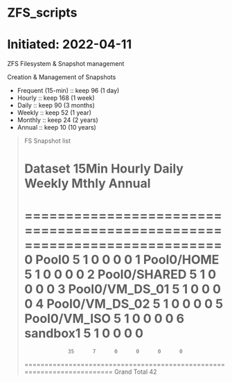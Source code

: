 # ZFS_scripts
# Initiated: 2022-04-11

ZFS Filesystem & Snapshot management

Creation & Management of Snapshots
 -  Frequent (15-min) :: keep  96 (1 day)
 -  Hourly            :: keep 168 (1 week)
 -  Daily             :: keep  90 (3 months)
 -  Weekly            :: keep  52 (1 year)
 -  Monthly           :: keep  24 (2 years)
 -  Annual            :: keep  10 (10 years)

> FS Snapshot list
>  # Dataset             	 15Min Hourly  Daily Weekly  Mthly Annual
> ========================================================================
>  0 Pool0               	     5      1      0      0      0      0
>  1 Pool0/HOME          	     5      1      0      0      0      0
>  2 Pool0/SHARED        	     5      1      0      0      0      0
>  3 Pool0/VM_DS_01      	     5      1      0      0      0      0
>  4 Pool0/VM_DS_02      	     5      1      0      0      0      0
>  5 Pool0/VM_ISO        	     5      1      0      0      0      0
>  6 sandbox1            	     5      1      0      0      0      0
> ========================================================================
>				    35      7      0      0      0      0
> ========================================================================
>	Grand Total		    42

